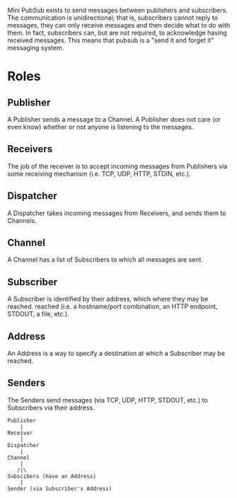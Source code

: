Mini PubSub exists to send messages between publishers and subscribers.  The
communication is unidirectional; that is, subscribers cannot reply to messages,
they can only receive messages and then decide what to do with them. In fact,
subscribers can, but are not required, to acknowledge having received messages.
This means that pubsub is a "send it and forget it" messaging system.

# Roles

## Publisher

A Publisher sends a message to a Channel. A Publisher does not care (or even
know) whether or not anyone is listening to the messages.


## Receivers

The job of the receiver is to accept incoming messages from Publishers via some
receiving mechanism (i.e. TCP, UDP, HTTP, STDIN, etc.).


## Dispatcher

A Dispatcher takes incoming messages from Receivers, and sends them to Channels.


## Channel

A Channel has a list of Subscribers to which all messages are sent.


## Subscriber

A Subscriber is identified by their address, which where they may be reached.
reached (i.e. a hostname/port combination, an HTTP endpoint, STDOUT, a file,
etc.).


## Address

An Address is a way to specify a destination at which a Subscriber may be
reached.


## Senders

The Senders send messages (via TCP, UDP, HTTP, STDOUT, etc.) to Subscribers via
their address.


```text
Publisher
    |
Receiver
    |
Dispatcher
    |
Channel
    |
   /|\
Subscibers (have an Address)
    |
Sender (via Subscriber's Address)
```
